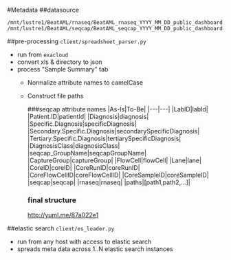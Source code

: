 #Metadata
##datasource

```
/mnt/lustre1/BeatAML/rnaseq/BeatAML_rnaseq_YYYY_MM_DD_public_dashboard.xlsx
/mnt/lustre1/BeatAML/seqcap/BeatAML_seqcap_YYYY_MM_DD_public_dashboard.xlsx
```


##pre-processing  `client/spreadsheet_parser.py`
* run from `exacloud`
* convert xls & directory to json
* process "Sample Summary" tab
  * Normalize attribute names to camelCase
  * Construct file paths 	

	###seqcap attribute names
	|As-Is|To-Be|
	|---|---|
	|LabID|labId|
	|Patient.ID|patientId|
	|Diagnosis|diagnosis|
	|Specific.Diagnosis|specificDiagnosis|
	|Secondary.Specific.Diagnosis|secondarySpecificDiagnosis|
	|Tertiary.Specific.Diagnosis|tertiarySpecificDiagnosis|
	|DiagnosisClass|diagnosisClass|
	|seqcap_GroupName|seqcapGroupName|
	|CaptureGroup|captureGroup|
	|FlowCell|flowCell|
	|Lane|lane|
	|CoreID|coreID|
	|CoreRunID|coreRunID|
	|CoreFlowCellID|coreFlowCellID|
	|CoreSampleID|coreSampleID|
	|seqcap|seqcap|
	|rnaseq|rnaseq|
	|paths|[path1,path2,...]|
	
	
	
	### final structure
	
	http://yuml.me/87a022e1
	
##elastic search `client/es_loader.py`
* run from any host with access to elastic search
* spreads meta data across 1..N elastic search instances
	
